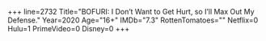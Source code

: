 +++
line=2732
Title="BOFURI: I Don’t Want to Get Hurt, so I’ll Max Out My Defense."
Year=2020
Age="16+"
IMDb="7.3"
RottenTomatoes=""
Netflix=0
Hulu=1
PrimeVideo=0
Disney=0
+++

